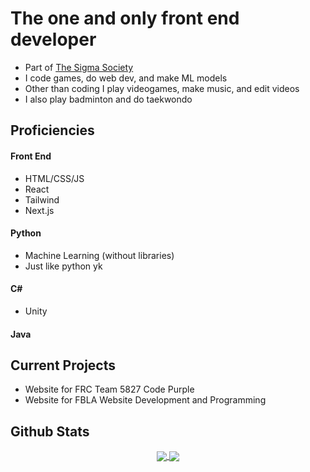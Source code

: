 # The one and only front end developer

- Part of [The Sigma Society](https://github.com/TheSigmaSociety)
- I code games, do web dev, and make ML models
- Other than coding I play videogames, make music, and edit videos
- I also play badminton and do taekwondo

## Proficiencies

#### Front End
- HTML/CSS/JS
- React
- Tailwind
- Next.js

#### Python
- Machine Learning (without libraries)
- Just like python yk

#### C#
- Unity

#### Java

## Current Projects
- Website for FRC Team 5827 Code Purple
- Website for FBLA Website Development and Programming

## Github Stats

<p align="center">
  <a href="https://github.com/anuraghazra/github-readme-stats" align="center">
    <img align="center" src="https://github-readme-stats.vercel.app/api?username=TejasDoesStuff&show_icons=true&include_all_commits=true&theme=ambient_gradient&hide_border=true"/>
  </a>
  <a href="https://github.com/anuraghazra/github-readme-stats" align="center">
    <img align="center" src="https://github-readme-stats.vercel.app/api/top-langs/?username=TejasDoesStuff&layout=compact&theme=ambient_gradient&hide_border=true"/>
  </a>
</p>

<!--
**SanixWheee/SanixWheee** is a ✨ _special_ ✨ repository because its `README.md` (this file) appears on your GitHub profile.

Here are some ideas to get you started:

- 🔭 I’m currently working on ...
- 🌱 I’m currently learning ...
- 👯 I’m looking to collaborate on ...
- 🤔 I’m looking for help with ...
- 💬 Ask me about ...
- 📫 How to reach me: ...
- 😄 Pronouns: ...
- ⚡ Fun fact: ...
-->
